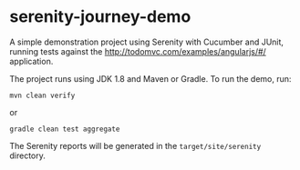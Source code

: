 # serenity-journey-demo

A simple demonstration project using Serenity with Cucumber and JUnit, running tests against the http://todomvc.com/examples/angularjs/#/ application.

The project runs using JDK 1.8 and Maven or Gradle. To run the demo, run:

```
mvn clean verify
```
or 

```
gradle clean test aggregate
```

The Serenity reports will be generated in the `target/site/serenity` directory.
